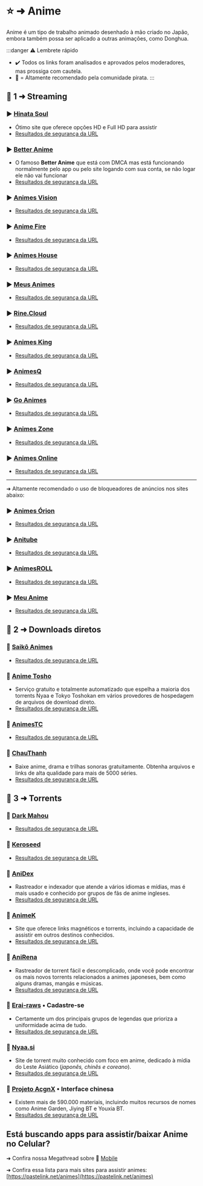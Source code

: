 # ⭐ ➜ Anime

Anime é um tipo de trabalho animado desenhado à mão criado no Japão, embora também possa ser aplicado a outras animações, como Donghua.

:::danger ⚠️ Lembrete rápido

- ✔️ Todos os links foram analisados ​​e aprovados pelos moderadores, mas prossiga com cautela.
- 🐐 = Altamente recomendado pela comunidade pirata.
  :::

## 📑 1 ➜ Streaming

### ▶️ [Hinata Soul](https://www.hinatasoul.com/)

- Ótimo site que oferece opções HD e Full HD para assistir
- [Resultados de segurança da URL](https://www.urlvoid.com/scan/hinatasoul.com/)

### ▶️ [Better Anime](https://betteranime.net/)

- O famoso **Better Anime** que está com DMCA mas está funcionando normalmente pelo app ou pelo site logando com sua conta, se não logar ele não vai funcionar
- [Resultados de segurança da URL](https://www.urlvoid.com/scan/betteranime.net/)

### ▶️ [Animes Vision](https://animes.vision/)

- [Resultados de segurança da URL](https://www.urlvoid.com/scan/animes.vision/)

### ▶️ [Anime Fire](https://animefire.net/)

- [Resultados de segurança da URL](https://www.urlvoid.com/scan/animefire.net/)

### ▶️ [Animes House](https://animeshouse.net/)

- [Resultados de segurança da URL](https://www.urlvoid.com/scan/animeshouse.net/)

### ▶️ [Meus Animes](https://meusanimesbr.com/)

- [Resultados de segurança da URL](https://www.urlvoid.com/scan/meusanimesbr.com/)

### ▶️ [Rine.Cloud](https://rine.cloud/)

- [Resultados de segurança da URL](https://www.urlvoid.com/scan/rine.cloud/)

### ▶️ [Animes King](https://www.animesking.com/)

- [Resultados de segurança da URL](https://www.urlvoid.com/scan/animesking.com/)

### ▶️ [AnimesQ](https://animeq.blog/)

- [Resultados de segurança da URL](https://www.urlvoid.com/scan/animeq.blog/)

### ▶️ [Go Animes](https://goanimes.net/)

- [Resultados de segurança da URL](https://www.urlvoid.com/scan/goanimes.net/)

### ▶️ [Animes Zone](https://animeszone.net/)

- [Resultados de segurança da URL](https://www.urlvoid.com/scan/animeszone.net/)

### ▶️ [Animes Online](https://www.animesonline.in/)

- [Resultados de segurança da URL](https://www.urlvoid.com/scan/animesonline.in/)

---

➜ Altamente recomendado o uso de bloqueadores de anúncios nos sites abaixo:

### ▶️ [Animes Órion](https://animesorion.com/)

- [Resultados de segurança da URL](https://www.urlvoid.com/scan/animesorion.com/)

### ▶️ [Anitube](https://www.anitube.vip/)

- [Resultados de segurança da URL](https://www.urlvoid.com/scan/anitube.vip/)

### ▶️ [AnimesROLL](https://www.anroll.net/home)

- [Resultados de segurança da URL](https://www.urlvoid.com/scan/anroll.net/)

### ▶️ [Meu Anime](https://meuanime.io/)

- [Resultados de segurança da URL](https://www.urlvoid.com/scan/meuanime.io/)

## 📑 2 ➜ Downloads diretos

### 🐐 [Saikô Animes](https://saikoanimes.net/)

- [Resultados de segurança de URL](https://www.urlvoid.com/scan/saikoanimes.net/)

### 🔗 [Anime Tosho](https://animetosho.org/)

- Serviço gratuito e totalmente automatizado que espelha a maioria dos torrents Nyaa e Tokyo Toshokan em vários provedores de hospedagem de arquivos de download direto.
- [Resultados de segurança de URL](https://www.urlvoid.com/scan/animetosho.org/)

### 🔗 [AnimesTC](https://www.animestc.net/)

- [Resultados de segurança de URL](https://www.urlvoid.com/scan/animestc.net/)

### 🔗 [ChauThanh](https://chauthanh.info/)

- Baixe anime, drama e trilhas sonoras gratuitamente. Obtenha arquivos e links de alta qualidade para mais de 5000 séries.
- [Resultados de segurança de URL](https://www.urlvoid.com/scan/chauthanh.info/)

## 📑 3 ➜ Torrents

### 🧲 [Dark Mahou](https://darkmahou.org/)

- [Resultados de segurança de URL](https://www.urlvoid.com/scan/darkmahou.org/)

### 🧲 [Keroseed](https://www.keroseed.com/)

- [Resultados de segurança de URL](https://www.urlvoid.com/scan/keroseed.com/)

### 🧲 [AniDex](https://anidex.info/)

- Rastreador e indexador que atende a vários idiomas e mídias, mas é mais usado e conhecido por grupos de fãs de anime ingleses.
- [Resultados de segurança de URL](https://www.urlvoid.com/scan/anidex.info/)

### 🧲 [AnimeK](https://animek.fun/)

- Site que oferece links magnéticos e torrents, incluindo a capacidade de assistir em outros destinos conhecidos.
- [Resultados de segurança de URL](https://www.urlvoid.com/scan/animek.fun/)

### 🧲 [AniRena](https://www.anirena.com/)

- Rastreador de torrent fácil e descomplicado, onde você pode encontrar os mais novos torrents relacionados a animes japoneses, bem como alguns dramas, mangás e músicas.
- [Resultados de segurança de URL](https://www.urlvoid.com/scan/anirena.com/)

### 🧲 [Erai-raws](https://www.erai-raws.info/) • Cadastre-se

- Certamente um dos principais grupos de legendas que prioriza a uniformidade acima de tudo.
- [Resultados de segurança de URL](https://www.urlvoid.com/scan/erai-raws.info/)

### 🐐 [Nyaa.si](https://nyaa.si/)

- Site de torrent muito conhecido com foco em anime, dedicado à mídia do Leste Asiático (_japonês, chinês e coreano_).
- [Resultados de segurança de URL](https://www.urlvoid.com/scan/nyaa.si/)

### 🧲 [Projeto AcgnX](https://share.acgnx.se/) • Interface chinesa

- Existem mais de 590.000 materiais, incluindo muitos recursos de nomes como Anime Garden, Jiying BT e Youxia BT.
- [Resultados de segurança de URL](https://www.urlvoid.com/scan/share.acgnx.se/)

## Está buscando apps para assistir/baixar **Anime** no Celular?

➜ Confira nossa Megathread sobre 📱 [Mobile](mobile#anime)

➜ Confira essa lista para mais sites para assistir animes: [https://pastelink.net/animes](https://pastelink.net/animes)
